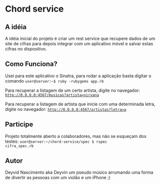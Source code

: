 # Chord service

## A idéia
A idéia inicial do projeto é criar um rest service que recupere dados de um site de cifras para depois integrar com um aplicativo móvel e salvar estas cifras no dispositivo.

## Como Funciona?
Usei para este aplicativo o Sinatra, para rodar a aplicação basta digitar o comando
<code>user@server:~$ ruby -rubygems app.rb</code>

Para recuperar a listagem de um certo artista, digite no navegador:
<code>http://0.0.0.0:4567/musicas?artista=nirvana</code>

Para recuperar a listagem de artista que inicie com uma determinada letra, digite no navegador:
<code>http://0.0.0.0:4567/artistas?letra=a</code>

## Participe
Projeto totalmente aberto a colaboradores, mas não se esqueçam dos testes:
<code>user@server:~/chord-service/spec $ rspec cifra_spec.rb</code>

## Autor
Deyvid Nascimento aka Deyvin um pseudo músico arrumando uma forma de divertir as pessoas com um violão e um iPhone ;)